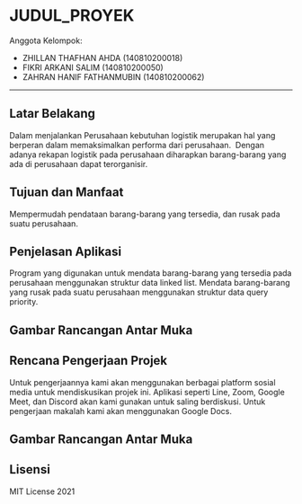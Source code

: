 # JUDUL_PROYEK

Anggota Kelompok:
*  ZHILLAN THAFHAN AHDA (140810200018)
* FIKRI ARKANI SALIM (140810200050)
* ZAHRAN HANIF FATHANMUBIN (140810200062)
---
## Latar Belakang
Dalam menjalankan Perusahaan kebutuhan logistik merupakan hal yang berperan dalam memaksimalkan performa dari perusahaan.  Dengan adanya rekapan logistik pada perusahaan diharapkan barang-barang yang ada di perusahaan dapat terorganisir.

## Tujuan dan Manfaat
Mempermudah pendataan barang-barang yang tersedia, dan rusak pada suatu perusahaan.

## Penjelasan Aplikasi
Program yang digunakan untuk mendata barang-barang yang tersedia pada perusahaan menggunakan struktur data linked list. Mendata barang-barang yang rusak pada suatu perusahaan menggunakan struktur data query priority.

## Gambar Rancangan Antar Muka
<!--
Buat rancangan antar muka selengkap mungkin sesuai fungsi aplikasinya. rancangan antar muka
diusahakan serapih dan seindah mungkin. tools yang digunakan dalam pembuatan rancangan gambar
dibebaskan sesuai kreatifitas kalian
!-->


## Rencana Pengerjaan Projek
Untuk pengerjaannya kami akan menggunakan berbagai platform sosial media untuk mendiskusikan projek ini. Aplikasi seperti Line, Zoom, Google Meet, dan Discord akan kami gunakan untuk saling berdiskusi. Untuk pengerjaan makalah kami akan menggunakan Google Docs. 

## Gambar Rancangan Antar Muka
<!--
Dalam kondisi pandemi seperti ini, tidak memungkinkan untuk bertemu bertatap muka. Maka dari itu
jelaskan bagaimana kalian bekerja sama, berkoordinasi, pembagian kerja.Tools apa yang kalian gunakan
untuk bekerja bersama sama cth github, google docs, google meet
!-->


## Lisensi

MIT License 2021
